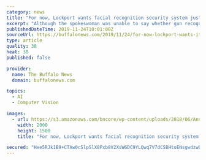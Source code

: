 ```yaml
---
category: news
title: "For now, Lockport wants facial recognition security system just for guns"
excerpt: "Although the spokeswoman was unable to say whether gun recognition would create a problem for the Education Department, it does for the New York Civil Liberties Union. \"We have grave concerns and there are still too many unanswered questions about object ..."
publishedDateTime: 2019-11-24T10:01:00Z
sourceUrl: https://buffalonews.com/2019/11/24/for-now-lockport-wants-its-facial-recognition-security-system-to-just-watch-for-guns/
type: article
quality: 38
heat: 38
published: false

provider:
  name: The Buffalo News
  domain: buffalonews.com

topics:
  - AI
  - Computer Vision

images:
  - url: https://s3.amazonaws.com/bncore/wp-content/uploads/2018/06/Anna-Merritt-Entrance-e1561665444738.jpg
    width: 2000
    height: 1500
    title: "For now, Lockport wants facial recognition security system just for guns"

secured: "Hxe5RJk1B9+CTAw0cSlpSlX8Pxb8V2XsW6DC9YLQwq7V7dCSBHtoENsgwdzwDu8mh4OnjnTEVyv4IakmNz7lPkwnAi3c4AcKPwdYRsdbpNbKgL0bNlY5OGBdATEMtN1UQwyHCw/7xw5c/QO0HESaoQLnNh9aT2P0DWcHHuZIOwj7qHeKKak/4cZ322496dj4ZFZGdib/pUKxG3HIqNcbN2HRhNQb+HKZUTtJt22mEHtBDjmRcJ50K9D5V2o/B9Dk2rwL6texna59z/3oRIzefA==;atsYj3HPzaF6+Pa9YRAxEA=="
---
```


